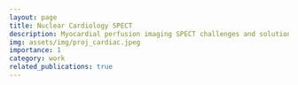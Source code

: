 ```yaml
---
layout: page
title: Nuclear Cardiology SPECT
description: Myocardial perfusion imaging SPECT challenges and solution
img: assets/img/proj_cardiac.jpeg
importance: 1
category: work
related_publications: true
---
```


